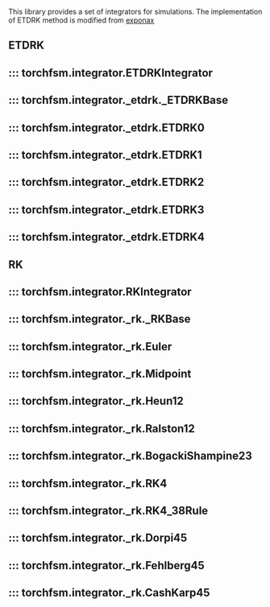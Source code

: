 This library provides a set of integrators for simulations.
The implementation of ETDRK method is modified from [exponax](https://github.com/Ceyron/exponax/tree/main/exponax/etdrk)

## ETDRK
::: torchfsm.integrator.ETDRKIntegrator
---
::: torchfsm.integrator._etdrk._ETDRKBase
---
::: torchfsm.integrator._etdrk.ETDRK0
---
::: torchfsm.integrator._etdrk.ETDRK1
---
::: torchfsm.integrator._etdrk.ETDRK2
---
::: torchfsm.integrator._etdrk.ETDRK3
---
::: torchfsm.integrator._etdrk.ETDRK4
---

## RK
::: torchfsm.integrator.RKIntegrator
---
::: torchfsm.integrator._rk._RKBase
---
::: torchfsm.integrator._rk.Euler
---
::: torchfsm.integrator._rk.Midpoint
---
::: torchfsm.integrator._rk.Heun12
---
::: torchfsm.integrator._rk.Ralston12
---
::: torchfsm.integrator._rk.BogackiShampine23
---
::: torchfsm.integrator._rk.RK4
---
::: torchfsm.integrator._rk.RK4_38Rule
---
::: torchfsm.integrator._rk.Dorpi45
---
::: torchfsm.integrator._rk.Fehlberg45
---
::: torchfsm.integrator._rk.CashKarp45
---